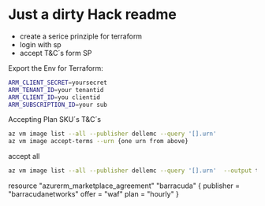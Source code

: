 # Just a dirty Hack readme
- create a serice prinziple for terraform
- login with sp
- accept T&C´s form SP


Export the Env for Terraform:
```bash
ARM_CLIENT_SECRET=yoursecret
ARM_TENANT_ID=your tenantid
ARM_CLIENT_ID=you clientid
ARM_SUBSCRIPTION_ID=your sub
```
Accepting Plan SKU´s T&C´s

```bash
az vm image list --all --publisher dellemc --query '[].urn'
az vm image accept-terms --urn {one urn from above}
```
accept all
```bash
az vm image list --all --publisher dellemc --query '[].urn'  --output tsv | xargs -L1 az vm image accept-terms --urn
```


resource "azurerm_marketplace_agreement" "barracuda" {
  publisher = "barracudanetworks"
  offer     = "waf"
  plan      = "hourly"
}